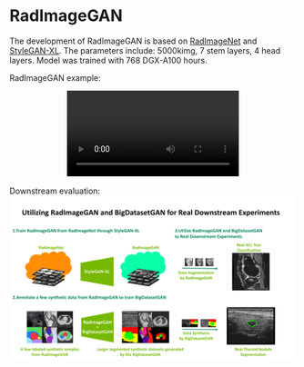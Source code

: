# RadImageGAN

The development of RadImageGAN is based on [RadImageNet](https://github.com/BMEII-AI/RadImageNet) and [StyleGAN-XL](https://github.com/autonomousvision/stylegan-xl). The parameters include: 5000kimg,  7 stem layers, 4 head layers. Model was trained with 768 DGX-A100 hours.

RadImageGAN example:
<p align="center">
  <video src="media/radimagegan_video.mp4" width="60%">
</p>


Downstream evaluation:
<img src="media/study_design.png">
